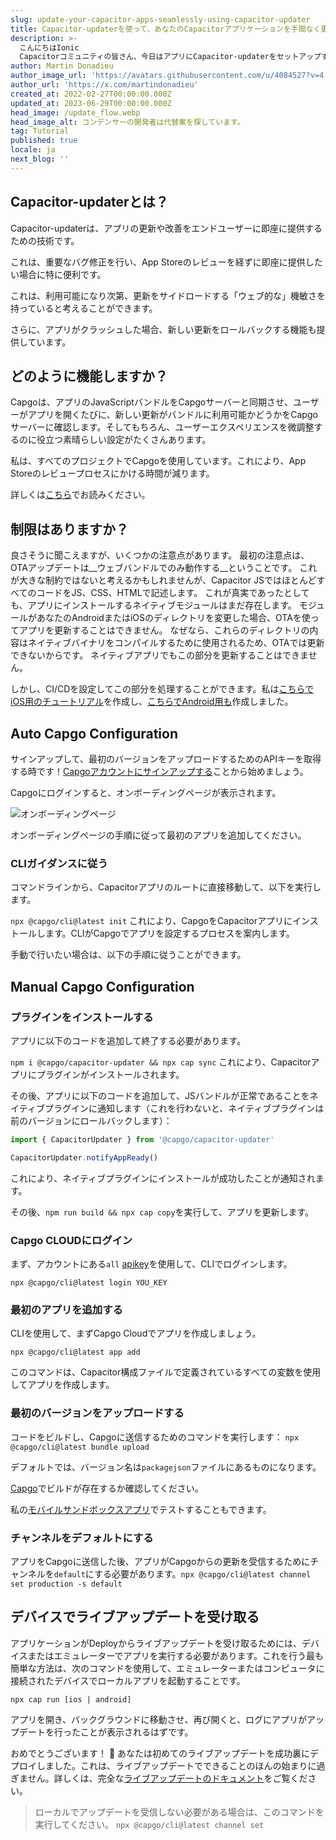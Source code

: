 ```yaml
---
slug: update-your-capacitor-apps-seamlessly-using-capacitor-updater
title: Capacitor-updaterを使って、あなたのCapacitorアプリケーションを手間なく更新しましょう。
description: >-
  こんにちはIonic
  Capacitorコミュニティの皆さん、今日はアプリにCapacitor-updaterをセットアップする手助けをします。これにより、問題なくリリースを実行できます。
author: Martin Donadieu
author_image_url: 'https://avatars.githubusercontent.com/u/4084527?v=4'
author_url: 'https://x.com/martindonadieu'
created_at: 2022-02-27T00:00:00.000Z
updated_at: 2023-06-29T00:00:00.000Z
head_image: /update_flow.webp
head_image_alt: コンデンサーの開発者は代替案を探しています。
tag: Tutorial
published: true
locale: ja
next_blog: ''
---
```


## Capacitor-updaterとは？

Capacitor-updaterは、アプリの更新や改善をエンドユーザーに即座に提供するための技術です。

これは、重要なバグ修正を行い、App Storeのレビューを経ずに即座に提供したい場合に特に便利です。

これは、利用可能になり次第、更新をサイドロードする「ウェブ的な」機敏さを持っていると考えることができます。

さらに、アプリがクラッシュした場合、新しい更新をロールバックする機能も提供しています。

## どのように機能しますか？

Capgoは、アプリのJavaScriptバンドルをCapgoサーバーと同期させ、ユーザーがアプリを開くたびに、新しい更新がバンドルに利用可能かどうかをCapgoサーバーに確認します。そしてもちろん、ユーザーエクスペリエンスを微調整するのに役立つ素晴らしい設定がたくさんあります。

私は、すべてのプロジェクトでCapgoを使用しています。これにより、App Storeのレビュープロセスにかける時間が減ります。

詳しくは[こちら](https://capgoapp/)でお読みください。

## 制限はありますか？

良さそうに聞こえますが、いくつかの注意点があります。
最初の注意点は、OTAアップデートは__ウェブバンドルでのみ動作する__ということです。
これが大きな制約ではないと考えるかもしれませんが、Capacitor JSではほとんどすべてのコードをJS、CSS、HTMLで記述します。
これが真実であったとしても、アプリにインストールするネイティブモジュールはまだ存在します。
モジュールがあなたのAndroidまたはiOSのディレクトリを変更した場合、OTAを使ってアプリを更新することはできません。
なぜなら、これらのディレクトリの内容はネイティブバイナリをコンパイルするために使用されるため、OTAでは更新できないからです。
ネイティブアプリでもこの部分を更新することはできません。

しかし、CI/CDを設定してこの部分を処理することができます。私は[こちらでiOS用のチュートリアル](https://capgoapp/blog/automatic-capacitor-ios-build-github-action/)を作成し、[こちらでAndroid用も](https://capgoapp/blog/automatic-capacitor-android-build-github-action/)作成しました。

## Auto Capgo Configuration

サインアップして、最初のバージョンをアップロードするためのAPIキーを取得する時です！[Capgoアカウントにサインアップする](https://capgoapp/register/)ことから始めましょう。

Capgoにログインすると、オンボーディングページが表示されます。

![オンボーディングページ](/onboarding_1_newwebp)

オンボーディングページの手順に従って最初のアプリを追加してください。

### CLIガイダンスに従う

コマンドラインから、Capacitorアプリのルートに直接移動して、以下を実行します。

`npx @capgo/cli@latest init`
これにより、CapgoをCapacitorアプリにインストールします。CLIがCapgoでアプリを設定するプロセスを案内します。

手動で行いたい場合は、以下の手順に従うことができます。

## Manual Capgo Configuration

### プラグインをインストールする

アプリに以下のコードを追加して終了する必要があります。

`npm i @capgo/capacitor-updater && npx cap sync`
これにより、Capacitorアプリにプラグインがインストールされます。

その後、アプリに以下のコードを追加して、JSバンドルが正常であることをネイティブプラグインに通知します（これを行わないと、ネイティブプラグインは前のバージョンにロールバックします）：

```js
import { CapacitorUpdater } from '@capgo/capacitor-updater'

CapacitorUpdater.notifyAppReady()
```

これにより、ネイティブプラグインにインストールが成功したことが通知されます。

その後、`npm run build && npx cap copy`を実行して、アプリを更新します。

### Capgo CLOUDにログイン

まず、アカウントにある`all` [apikey](https://webcapgoapp/dashboard/apikeys/)を使用して、CLIでログインします。

`npx @capgo/cli@latest login YOU_KEY`

### 最初のアプリを追加する

CLIを使用して、まずCapgo Cloudでアプリを作成しましょう。

`npx @capgo/cli@latest app add`

このコマンドは、Capacitor構成ファイルで定義されているすべての変数を使用してアプリを作成します。

### 最初のバージョンをアップロードする

コードをビルドし、Capgoに送信するためのコマンドを実行します：
`npx @capgo/cli@latest bundle upload`

デフォルトでは、バージョン名は`packagejson`ファイルにあるものになります。

[Capgo](https://webcapgoapp/)でビルドが存在するか確認してください。

私の[モバイルサンドボックスアプリ](https://capgoapp/app_mobile/)でテストすることもできます。

### チャンネルをデフォルトにする

アプリをCapgoに送信した後、アプリがCapgoからの更新を受信するためにチャンネルを`default`にする必要があります。`npx @capgo/cli@latest channel set production -s default`

## デバイスでライブアップデートを受け取る

アプリケーションがDeployからライブアップデートを受け取るためには、デバイスまたはエミュレーターでアプリを実行する必要があります。これを行う最も簡単な方法は、次のコマンドを使用して、エミュレーターまたはコンピュータに接続されたデバイスでローカルアプリを起動することです。

    npx cap run [ios | android]

アプリを開き、バックグラウンドに移動させ、再び開くと、ログにアプリがアップデートを行ったことが表示されるはずです。

おめでとうございます！ 🎉 あなたは初めてのライブアップデートを成功裏にデプロイしました。これは、ライブアップデートでできることのほんの始まりに過ぎません。詳しくは、完全な[ライブアップデートのドキュメント](/docs/plugin/cloud-mode/getting-started/)をご覧ください。

> ローカルでアップデートを受信しない必要がある場合は、このコマンドを実行してください。
`npx @capgo/cli@latest channel set`